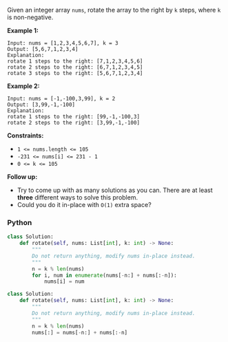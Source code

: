 Given an integer array  `nums`, rotate the array to the right by  `k`  steps, where  `k`  is non-negative.

**Example 1:**

```
Input: nums = [1,2,3,4,5,6,7], k = 3
Output: [5,6,7,1,2,3,4]
Explanation:
rotate 1 steps to the right: [7,1,2,3,4,5,6]
rotate 2 steps to the right: [6,7,1,2,3,4,5]
rotate 3 steps to the right: [5,6,7,1,2,3,4]
```

**Example 2:**

```
Input: nums = [-1,-100,3,99], k = 2
Output: [3,99,-1,-100]
Explanation: 
rotate 1 steps to the right: [99,-1,-100,3]
rotate 2 steps to the right: [3,99,-1,-100]
```

**Constraints:**

- `1 <= nums.length <= 105`
- `-231 <= nums[i] <= 231 - 1`
- `0 <= k <= 105`

**Follow up:**

- Try to come up with as many solutions as you can. There are at least  **three**  different ways to solve this problem.
- Could you do it in-place with  `O(1)`  extra space?

### Python

```python
class Solution:
    def rotate(self, nums: List[int], k: int) -> None:
        """
        Do not return anything, modify nums in-place instead.
        """
        n = k % len(nums)
        for i, num in enumerate(nums[-n:] + nums[:-n]):
            nums[i] = num
```

```python
class Solution:
    def rotate(self, nums: List[int], k: int) -> None:
        """
        Do not return anything, modify nums in-place instead.
        """
        n = k % len(nums)
        nums[:] = nums[-n:] + nums[:-n]
```